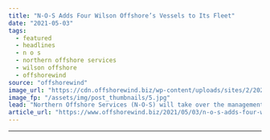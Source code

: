 ```yaml
---
title: "N-O-S Adds Four Wilson Offshore’s Vessels to Its Fleet"
date: "2021-05-03"
tags: 
  - featured
  - headlines
  - n o s
  - northern offshore services
  - wilson offshore
  - offshorewind
source: "offshorewind"
image_url: "https://cdn.offshorewind.biz/wp-content/uploads/sites/2/2021/04/30083002/Wilson-Atlantic_-c-Wilson-Offshore_cropped.jpg"
image_fp: "/assets/img/post_thumbnails/5.jpg"
lead: "Northern Offshore Services (N-O-S) will take over the management of four Wilson Offshore&#8217;s offshore"
article_url: "https://www.offshorewind.biz/2021/05/03/n-o-s-adds-four-wilson-offshores-vessels-to-its-fleet/"
---
```


---
